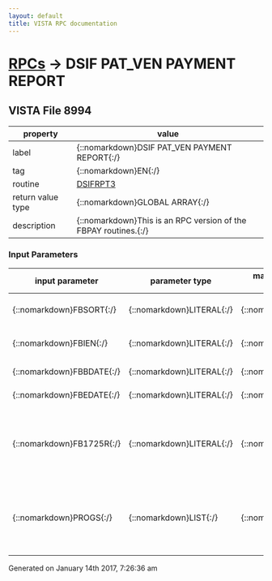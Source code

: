```yaml
---
layout: default
title: VISTA RPC documentation
---
```




# [RPCs](TableOfContent.md) &#8594; DSIF PAT_VEN PAYMENT REPORT 


 ## VISTA File 8994
 property | value 
--- | --- 
 label | {::nomarkdown}DSIF PAT_VEN PAYMENT REPORT{:/}
 tag | {::nomarkdown}EN{:/}
 routine | [DSIFRPT3](http://code.osehra.org/dox/Routine_DSIFRPT3_source.html)
 return value type | {::nomarkdown}GLOBAL ARRAY{:/}
 description | {::nomarkdown}This is an RPC version of the FBPAY routines.{:/}

### Input Parameters

| input parameter | parameter type | maximum data length | required | description | 
| --- | --- | --- | --- | --- | 
| {::nomarkdown}FBSORT{:/} | {::nomarkdown}LITERAL{:/} | {::nomarkdown}1{:/} | {::nomarkdown}true{:/} | {::nomarkdown}Sort Indicator (1 = Patient, 0 = Vendor - Default = 0){:/} | 
| {::nomarkdown}FBIEN{:/} | {::nomarkdown}LITERAL{:/} | {::nomarkdown}99{:/} | {::nomarkdown}true{:/} | {::nomarkdown}Patient/Vendor Internal Entry Number (File 161/161.2 respectively){:/} | 
| {::nomarkdown}FBBDATE{:/} | {::nomarkdown}LITERAL{:/} | {::nomarkdown}7{:/} | {::nomarkdown}true{:/} | {::nomarkdown}Begining Date for report (FileMan Format){:/} | 
| {::nomarkdown}FBEDATE{:/} | {::nomarkdown}LITERAL{:/} | {::nomarkdown}7{:/} | {::nomarkdown}true{:/} | {::nomarkdown}Ending Date for report (FileMan Format){:/} | 
| {::nomarkdown}FB1725R{:/} | {::nomarkdown}LITERAL{:/} | {::nomarkdown}1{:/} | {::nomarkdown}true{:/} | {::nomarkdown}Mill-Bill indicator only used if PROGS passes in Fee Programs with internal numbers 2, 3 or 6. M - include only 38 U.S.C. 1725 claimsN - exclude 38 U.S.C. 1725 claimsA - All{:/} | 
| {::nomarkdown}PROGS{:/} | {::nomarkdown}LIST{:/} | {::nomarkdown}99{:/} | {::nomarkdown}true{:/} | {::nomarkdown}List of Fee Programs to include on report (Multi-piece IEN ^ Name) (IEN is pointer to file 161.8 FEE PROGRAMS, the user should only be allowed to select active programs.){:/} | 




 Generated on January 14th 2017, 7:26:36 am